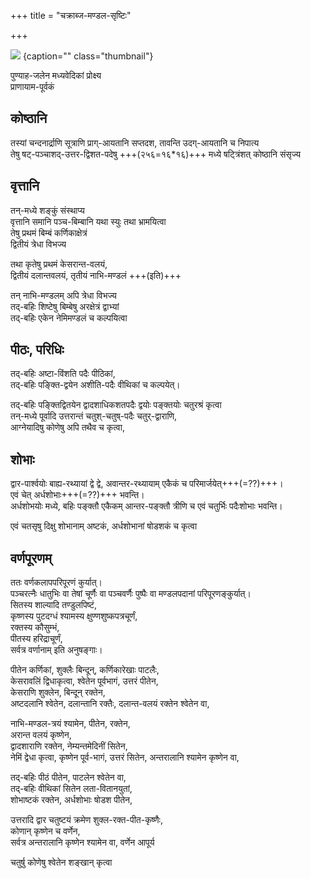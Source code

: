 +++
title = "चक्राब्ज-मण्डल-सृष्टिः"

+++

![](/devaH/AryaH/hindukaH/viShNuH/images/maNDalam/chakrAbjam/yadugiri-cheluva-nArAyaNa-mandire.jpg)
{caption="" class="thumbnail"}

पुण्याह-जलेन मध्यवेदिकां प्रोक्ष्य  
प्राणायाम-पूर्वकं

## कोष्ठानि
तस्यां चन्दनार्द्राणि सूत्राणि प्राग्-आयतानि सप्तदश, तावन्ति उदग्-आयतानि च निपात्य  
तेषु षट्-पञ्चाशद्-उत्तर-द्विशत-पदेषु +++(२५६=१६*१६)+++ मध्ये षट्त्रिंशत् कोष्ठानि संसृज्य

## वृत्तानि
तन्-मध्ये शङ्कुं संस्थाप्य   
वृत्तानि समानि पञ्च-बिम्बानि यथा स्युः तथा भ्रामयित्वा  
तेषु प्रथमं बिम्बं कर्णिकाक्षेत्रं  
द्वितीयं त्रेधा विभज्य

तथा कृतेषु प्रथमं केसरान्त-वलयं,  
द्वितीयं दलान्तवलयं,
तृतीयं नाभि-मण्डलं +++(इति)+++

तन् नाभि-मण्डलम् अपि त्रेधा विभज्य  
तद्-बहिः शिष्टेषु बिम्बेषु अरक्षेत्रं द्वाभ्यां  
तद्-बहिः एकेन नेमिमण्डलं च कल्पयित्वा

## पीठः, परिधिः
तद्-बहिः अष्टा-विंशति पदैः पीठिकां,  
तद्-बहिः पङ्क्ति-द्वयेन अशीति-पदैः वीथिकां च कल्पयेत्।

तद्-बहिः पङ्क्तिद्वितयेन द्वादशाधिकशतपदैः द्वयोः पङ्क्तयोः चतुरश्रं कृत्वा  
तन्-मध्ये पूर्वादि उत्तरान्तं चतुश्-चतुष्-पदैः चतुर्-द्वाराणि,  
आग्नेयादिषु कोणेषु अपि तथैव च कृत्वा,

## शोभाः
द्वार-पार्श्वयोः बाह्य-रथ्यायां द्वे द्वे, अवान्तर-रथ्यायाम् एकैकं च परिमार्जयेत्+++(=??)+++।  
एवं चेत् अर्धशोभाः+++(=??)+++ भवन्ति।  
अर्धशोभयोः मध्ये, बहिः पङ्क्तौ एकैकम् आन्तर-पङ्क्तौ त्रीणि च एवं चतुर्भिः पदैःशोभाः भवन्ति।

एवं चतसृषु दिक्षु शोभानाम् अष्टकं, अर्धशोभानां षोडशकं च कृत्वा

## वर्णपूरणम्
ततः वर्णकलापपरिपूरणं कुर्यात्।   
पञ्चरत्नैः धातुभिः वा तेषां चूर्णैः वा पञ्चवर्णैः पुष्पैः वा मण्डलपदानां परिपूरणङ्कुर्यात्।  
सितस्य शाल्यादि तण्डुलपिष्टं,  
कृष्णस्य पुटदग्धं श्यामस्य क्षुण्णशुष्कपत्रचूर्णं,  
रक्तस्य कौसुम्भं,  
पीतस्य हरिद्राचूर्णं,  
सर्वत्र वर्णानाम् इति अनुषङ्गाः।

पीतेन कर्णिकां, शुक्लैः बिन्दून्, कर्णिकारेखाः पाटलैः,  
केसरावलिं द्विधाकृत्वा, श्वेतेन पूर्वभागं, उत्तरं पीतेन,  
केसराणि शुक्लेन, बिन्दून् रक्तेन,  
अष्टदलानि श्वेतेन, दलान्तानि रक्तैः, दलान्त-वलयं रक्तेन श्वेतेन वा,

नाभि-मण्डल-त्रयं श्यामेन, पीतेन, रक्तेन,  
अरान्त वलयं कृष्णेन,  
द्वादशाराणि रक्तेन, नेम्यन्तमेदिनीं सितेन,  
नेमिं द्वेधा कृत्वा, कृष्णेन पूर्व-भागं, उत्तरं सितेन, अन्तरालानि श्यामेन कृष्णेन वा,

तद्-बहिः पीठं पीतेन, पाटलेन श्वेतेन वा,  
तद्-बहिः वीथिकां सितेन लता-वितानयुतां,  
शोभाष्टकं रक्तेन, अर्धशोभाः षोडश पीतेन,

उत्तरादि द्वार चतुष्टयं क्रमेण शुक्ल-रक्त-पीत-कृष्णैः,  
कोणान् कृष्णेन च वर्णेन,  
सर्वत्र अन्तरालानि कृष्णेन श्यामेन वा, वर्णेन आपूर्य

चतुर्षु कोणेषु श्वेतेन शङ्खान् कृत्वा  
